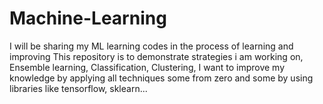 # Machine-Learning
I will be sharing my ML learning codes in the process of learning and improving
This repository is to demonstrate strategies i am working on, Ensemble learning, Classification, Clustering, I want to improve my knowledge by applying all techniques some from zero and some by using libraries like tensorflow, sklearn...
